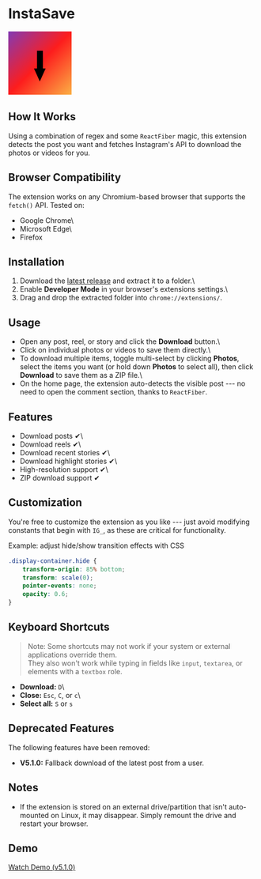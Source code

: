 # InstaSave

![icon](icons/icon128.png)

## How It Works

Using a combination of regex and some `ReactFiber` magic, this extension
detects the post you want and fetches Instagram's API to download the
photos or videos for you.

## Browser Compatibility

The extension works on any Chromium-based browser that supports the
`fetch()` API. Tested on:

-   Google Chrome\
-   Microsoft Edge\
-   Firefox

## Installation

1.  Download the [latest
    release](https://github.com/Randomcobi/InstaSave/releases/tag/1.0)
    and extract it to a folder.\
2.  Enable **Developer Mode** in your browser's extensions settings.\
3.  Drag and drop the extracted folder into `chrome://extensions/`.

## Usage

-   Open any post, reel, or story and click the **Download** button.\
-   Click on individual photos or videos to save them directly.\
-   To download multiple items, toggle multi-select by clicking
    **Photos**, select the items you want (or hold down **Photos** to
    select all), then click **Download** to save them as a ZIP file.\
-   On the home page, the extension auto-detects the visible post --- no
    need to open the comment section, thanks to `ReactFiber`.

## Features

-   Download posts ✔\
-   Download reels ✔\
-   Download recent stories ✔\
-   Download highlight stories ✔\
-   High-resolution support ✔\
-   ZIP download support ✔

## Customization

You're free to customize the extension as you like --- just avoid
modifying constants that begin with `IG_`, as these are critical for
functionality.

Example: adjust hide/show transition effects with CSS

``` css
.display-container.hide {
    transform-origin: 85% bottom;
    transform: scale(0);
    pointer-events: none;
    opacity: 0.6;
}
```

## Keyboard Shortcuts

> Note: Some shortcuts may not work if your system or external
> applications override them.\
> They also won't work while typing in fields like `input`, `textarea`,
> or elements with a `textbox` role.

-   **Download:** `D`\
-   **Close:** `Esc`, `C`, or `c`\
-   **Select all:** `S` or `s`

## Deprecated Features

The following features have been removed:

-   **V5.1.0:** Fallback download of the latest post from a user.

## Notes

-   If the extension is stored on an external drive/partition that isn't
    auto-mounted on Linux, it may disappear. Simply remount the drive
    and restart your browser.

## Demo

[Watch Demo
(v5.1.0)](https://github.com/HOAIAN2/Instagram-Downloader/assets/98139595/917369c9-cdbb-4315-8e6d-7a1632a8888b)
